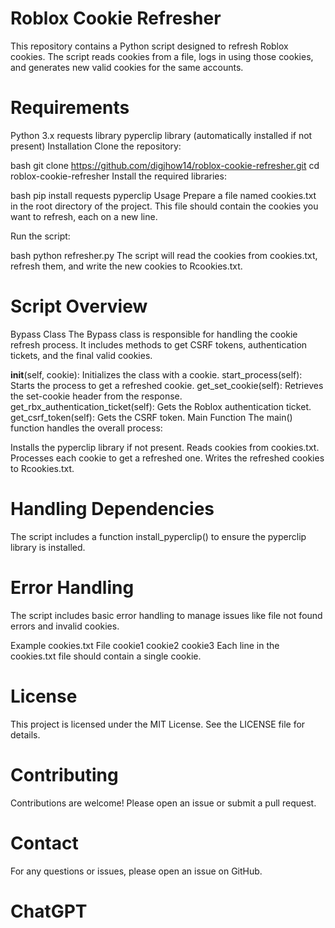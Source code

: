 # Roblox Cookie Refresher
This repository contains a Python script designed to refresh Roblox cookies. The script reads cookies from a file, logs in using those cookies, and generates new valid cookies for the same accounts.

# Requirements
Python 3.x
requests library
pyperclip library (automatically installed if not present)
Installation
Clone the repository:

bash
git clone https://github.com/digjhow14/roblox-cookie-refresher.git
cd roblox-cookie-refresher
Install the required libraries:

bash
pip install requests pyperclip
Usage
Prepare a file named cookies.txt in the root directory of the project. This file should contain the cookies you want to refresh, each on a new line.

Run the script:

bash
python refresher.py
The script will read the cookies from cookies.txt, refresh them, and write the new cookies to Rcookies.txt.

# Script Overview
Bypass Class
The Bypass class is responsible for handling the cookie refresh process. It includes methods to get CSRF tokens, authentication tickets, and the final valid cookies.

__init__(self, cookie): Initializes the class with a cookie.
start_process(self): Starts the process to get a refreshed cookie.
get_set_cookie(self): Retrieves the set-cookie header from the response.
get_rbx_authentication_ticket(self): Gets the Roblox authentication ticket.
get_csrf_token(self): Gets the CSRF token.
Main Function
The main() function handles the overall process:

Installs the pyperclip library if not present.
Reads cookies from cookies.txt.
Processes each cookie to get a refreshed one.
Writes the refreshed cookies to Rcookies.txt.

# Handling Dependencies
The script includes a function install_pyperclip() to ensure the pyperclip library is installed.

# Error Handling
The script includes basic error handling to manage issues like file not found errors and invalid cookies.

Example cookies.txt File
cookie1
cookie2
cookie3
Each line in the cookies.txt file should contain a single cookie.

# License
This project is licensed under the MIT License. See the LICENSE file for details.

# Contributing
Contributions are welcome! Please open an issue or submit a pull request.

# Contact
For any questions or issues, please open an issue on GitHub.

# ChatGPT
